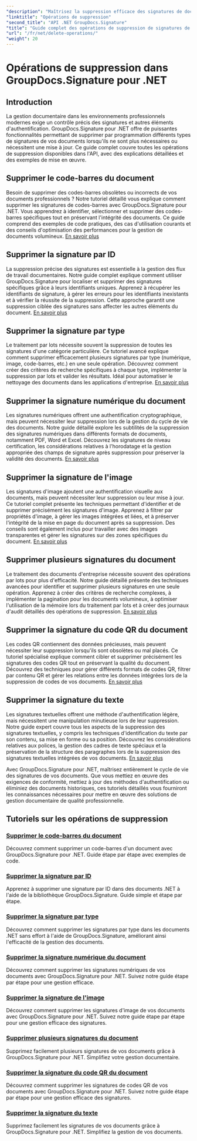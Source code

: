 ```yaml
---
"description": "Maîtrisez la suppression efficace des signatures de documents avec GroupDocs.Signature pour .NET. Apprenez à supprimer les codes-barres, les codes QR, les signatures numériques, textuelles et graphiques grâce à des tutoriels complets étape par étape."
"linktitle": "Opérations de suppression"
"second_title": "API .NET GroupDocs.Signature"
"title": "Guide complet des opérations de suppression de signatures de documents"
"url": "/fr/net/delete-operations/"
"weight": 20
---
```


# Opérations de suppression dans GroupDocs.Signature pour .NET

## Introduction

La gestion documentaire dans les environnements professionnels modernes exige un contrôle précis des signatures et autres éléments d'authentification. GroupDocs.Signature pour .NET offre de puissantes fonctionnalités permettant de supprimer par programmation différents types de signatures de vos documents lorsqu'ils ne sont plus nécessaires ou nécessitent une mise à jour. Ce guide complet couvre toutes les opérations de suppression disponibles dans l'API, avec des explications détaillées et des exemples de mise en œuvre.

## Supprimer le code-barres du document
Besoin de supprimer des codes-barres obsolètes ou incorrects de vos documents professionnels ? Notre tutoriel détaillé vous explique comment supprimer les signatures de codes-barres avec GroupDocs.Signature pour .NET. Vous apprendrez à identifier, sélectionner et supprimer des codes-barres spécifiques tout en préservant l'intégrité des documents. Ce guide comprend des exemples de code pratiques, des cas d'utilisation courants et des conseils d'optimisation des performances pour la gestion de documents volumineux. [En savoir plus](./delete-barcode/)

## Supprimer la signature par ID
La suppression précise des signatures est essentielle à la gestion des flux de travail documentaires. Notre guide complet explique comment utiliser GroupDocs.Signature pour localiser et supprimer des signatures spécifiques grâce à leurs identifiants uniques. Apprenez à récupérer les identifiants de signature, à gérer les erreurs pour les identifiants inexistants et à vérifier la réussite de la suppression. Cette approche garantit une suppression ciblée des signatures sans affecter les autres éléments du document. [En savoir plus](./delete-signature-by-id/)

## Supprimer la signature par type
Le traitement par lots nécessite souvent la suppression de toutes les signatures d'une catégorie particulière. Ce tutoriel avancé explique comment supprimer efficacement plusieurs signatures par type (numérique, image, code-barres, etc.) en une seule opération. Découvrez comment créer des critères de recherche spécifiques à chaque type, implémenter la suppression par lots et valider les résultats. Idéal pour automatiser le nettoyage des documents dans les applications d'entreprise. [En savoir plus](./delete-signature-by-type/)

## Supprimer la signature numérique du document
Les signatures numériques offrent une authentification cryptographique, mais peuvent nécessiter leur suppression lors de la gestion du cycle de vie des documents. Notre guide détaillé explore les subtilités de la suppression des signatures numériques dans différents formats de documents, notamment PDF, Word et Excel. Découvrez les signatures de niveau certification, les considérations relatives à l'horodatage et la gestion appropriée des champs de signature après suppression pour préserver la validité des documents. [En savoir plus](./delete-digital-signature/)

## Supprimer la signature de l'image
Les signatures d'image ajoutent une authentification visuelle aux documents, mais peuvent nécessiter leur suppression ou leur mise à jour. Ce tutoriel complet présente les techniques permettant d'identifier et de supprimer précisément les signatures d'image. Apprenez à filtrer par propriétés d'image, à gérer les images intégrées et liées, et à préserver l'intégrité de la mise en page du document après sa suppression. Des conseils sont également inclus pour travailler avec des images transparentes et gérer les signatures sur des zones spécifiques du document. [En savoir plus](./delete-image-signature/)

## Supprimer plusieurs signatures du document
Le traitement des documents d'entreprise nécessite souvent des opérations par lots pour plus d'efficacité. Notre guide détaillé présente des techniques avancées pour identifier et supprimer plusieurs signatures en une seule opération. Apprenez à créer des critères de recherche complexes, à implémenter la pagination pour les documents volumineux, à optimiser l'utilisation de la mémoire lors du traitement par lots et à créer des journaux d'audit détaillés des opérations de suppression. [En savoir plus](./delete-multiple-signatures/)

## Supprimer la signature du code QR du document
Les codes QR contiennent des données précieuses, mais peuvent nécessiter leur suppression lorsqu'ils sont obsolètes ou mal placés. Ce tutoriel spécialisé explique comment cibler et supprimer précisément les signatures des codes QR tout en préservant la qualité du document. Découvrez des techniques pour gérer différents formats de codes QR, filtrer par contenu QR et gérer les relations entre les données intégrées lors de la suppression de codes de vos documents. [En savoir plus](./delete-qr-code-signature/)

## Supprimer la signature du texte
Les signatures textuelles offrent une méthode d'authentification légère, mais nécessitent une manipulation minutieuse lors de leur suppression. Notre guide expert couvre tous les aspects de la suppression des signatures textuelles, y compris les techniques d'identification du texte par son contenu, sa mise en forme ou sa position. Découvrez les considérations relatives aux polices, la gestion des cadres de texte spéciaux et la préservation de la structure des paragraphes lors de la suppression des signatures textuelles intégrées de vos documents. [En savoir plus](./delete-text-signature/)

Avec GroupDocs.Signature pour .NET, maîtrisez entièrement le cycle de vie des signatures de vos documents. Que vous mettiez en œuvre des exigences de conformité, mettiez à jour des méthodes d'authentification ou éliminiez des documents historiques, ces tutoriels détaillés vous fourniront les connaissances nécessaires pour mettre en œuvre des solutions de gestion documentaire de qualité professionnelle.

## Tutoriels sur les opérations de suppression
### [Supprimer le code-barres du document](./delete-barcode/)
Découvrez comment supprimer un code-barres d'un document avec GroupDocs.Signature pour .NET. Guide étape par étape avec exemples de code.
### [Supprimer la signature par ID](./delete-signature-by-id/)
Apprenez à supprimer une signature par ID dans des documents .NET à l'aide de la bibliothèque GroupDocs.Signature. Guide simple et étape par étape.
### [Supprimer la signature par type](./delete-signature-by-type/)
Découvrez comment supprimer les signatures par type dans les documents .NET sans effort à l'aide de GroupDocs.Signature, améliorant ainsi l'efficacité de la gestion des documents.
### [Supprimer la signature numérique du document](./delete-digital-signature/)
Découvrez comment supprimer les signatures numériques de vos documents avec GroupDocs.Signature pour .NET. Suivez notre guide étape par étape pour une gestion efficace.
### [Supprimer la signature de l'image](./delete-image-signature/)
Découvrez comment supprimer les signatures d'image de vos documents avec GroupDocs.Signature pour .NET. Suivez notre guide étape par étape pour une gestion efficace des signatures.
### [Supprimer plusieurs signatures du document](./delete-multiple-signatures/)
Supprimez facilement plusieurs signatures de vos documents grâce à GroupDocs.Signature pour .NET. Simplifiez votre gestion documentaire.
### [Supprimer la signature du code QR du document](./delete-qr-code-signature/)
Découvrez comment supprimer les signatures de codes QR de vos documents avec GroupDocs.Signature pour .NET. Suivez notre guide étape par étape pour une gestion efficace des signatures.
### [Supprimer la signature du texte](./delete-text-signature/)
Supprimez facilement les signatures de vos documents grâce à GroupDocs.Signature pour .NET. Simplifiez la gestion de vos documents.